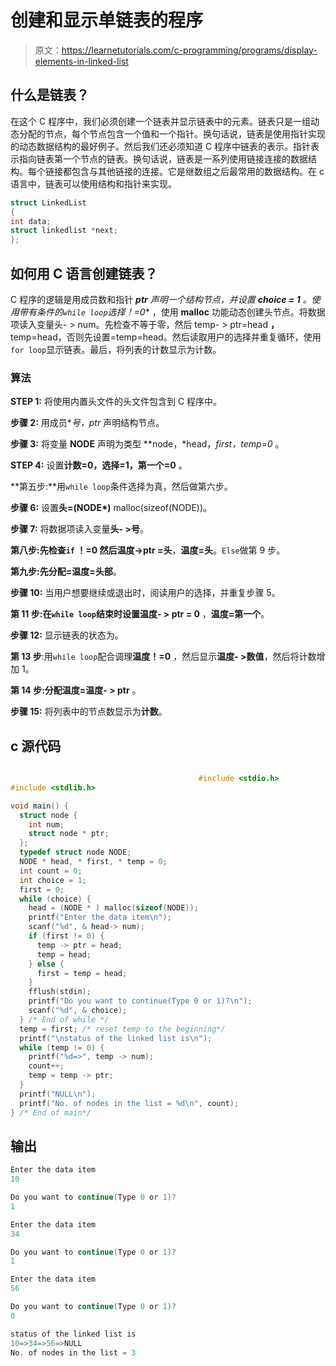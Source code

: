 # 创建和显示单链表的程序

> 原文：<https://learnetutorials.com/c-programming/programs/display-elements-in-linked-list>

## 什么是链表？

在这个 C 程序中，我们必须创建一个链表并显示链表中的元素。链表只是一组动态分配的节点，每个节点包含一个值和一个指针。换句话说，链表是使用指针实现的动态数据结构的最好例子。然后我们还必须知道 C 程序中链表的表示。指针表示指向链表第一个节点的链表。换句话说，链表是一系列使用链接连接的数据结构。每个链接都包含与其他链接的连接。它是继数组之后最常用的数据结构。在 c 语言中，链表可以使用结构和指针来实现。

```c
struct LinkedList
{
int data;
struct linkedlist *next;
};

```

## 如何用 C 语言创建链表？

C 程序的逻辑是用成员数和指针 ***ptr** 声明一个结构节点，并设置 **choice = 1** 。使用带有条件**的`while loop`选择！=0** ，使用 **malloc** 功能动态创建头节点。将数据项读入变量头- > num。先检查不等于零，然后 temp- > ptr=head **，** temp=head，否则先设置=temp=head。然后读取用户的选择并重复循环，使用`for loop`显示链表。最后，将列表的计数显示为计数。

### 算法

**STEP 1:** 将使用内置头文件的头文件包含到 C 程序中。

**步骤 2:** 用成员**号，*ptr** 声明结构节点。

**步骤 3:** 将变量 **NODE** 声明为类型 **node，*head，*first，*temp=0** 。

**STEP 4:** 设置**计数=0，选择=1，第一个=0** 。

**第五步:**用`while loop`条件选择为真，然后做第六步。

**步骤 6:** 设置**头=(NODE*)** malloc(sizeof(NODE))。

**步骤 7:** 将数据项读入变量**头- >号**。

**第八步:**先检查`if` **！=0** 然后**温度->ptr =头**，**温度=头**。`Else`做第 9 步。

**第九步:**先分配**=温度=头部**。

**步骤 10:** 当用户想要继续或退出时，阅读用户的选择，并重复步骤 5。

**第 11 步:**在`while loop`结束时设置**温度- > ptr = 0** ，**温度=第一个**。

**步骤 12:** 显示链表的状态为。

**第 13 步**:用`while loop`配合调理**温度！=0** ，然后显示**温度- >数值**，然后将计数增加 1。

**第 14 步:**分配**温度=温度- > ptr** 。

**步骤 15:** 将列表中的节点数显示为**计数**。

## c 源代码

```c

                                          #include <stdio.h>
#include <stdlib.h>

void main() {
  struct node {
    int num;
    struct node * ptr;
  };
  typedef struct node NODE;
  NODE * head, * first, * temp = 0;
  int count = 0;
  int choice = 1;
  first = 0;
  while (choice) {
    head = (NODE * ) malloc(sizeof(NODE));
    printf("Enter the data item\n");
    scanf("%d", & head-> num);
    if (first != 0) {
      temp -> ptr = head;
      temp = head;
    } else {
      first = temp = head;
    }
    fflush(stdin);
    printf("Do you want to continue(Type 0 or 1)?\n");
    scanf("%d", & choice);
  } /* End of while */ 
  temp = first; /* reset temp to the beginning*/
  printf("\nstatus of the linked list is\n");
  while (temp != 0) {
    printf("%d=>", temp -> num);
    count++;
    temp = temp -> ptr;
  }
  printf("NULL\n");
  printf("No. of nodes in the list = %d\n", count);
} /* End of main*/

```

## 输出

```c
Enter the data item
10

Do you want to continue(Type 0 or 1)?
1

Enter the data item
34

Do you want to continue(Type 0 or 1)?
1

Enter the data item
56

Do you want to continue(Type 0 or 1)?
0

status of the linked list is
10=>34=>56=>NULL
No. of nodes in the list = 3
```